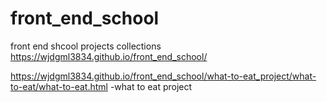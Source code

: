 # front_end_school
front end shcool projects collections
https://wjdgml3834.github.io/front_end_school/

https://wjdgml3834.github.io/front_end_school/what-to-eat_project/what-to-eat/what-to-eat.html -what to eat project
